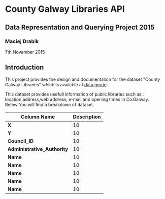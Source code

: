 # County Galway Libraries API
## Data Representation and Querying Project 2015
### Maciej Drabik
7th November 2015

## Introduction
This project provides the design and documentation for the dataset "County Galway Libraries" which is available at [data.gov.ie](https://data.gov.ie/dataset/county-galway-libraries).

This dataset provides usefull information of public libraries such as : location,address,web address, e-mail and opening times in Co.Galway.
Below You will find a breakdown of dataset.

Column Name |  Description
---------|------------
**X** | 10 
**Y** | 10 
**Council_ID** | 10 
**Administrative_Authority** | 10 
**Name** | 10
**Name** | 10
**Name** | 10
**Name** | 10
**Name** | 10

